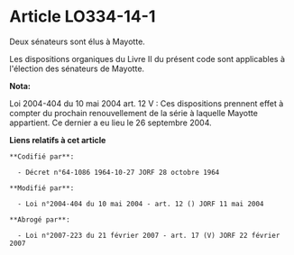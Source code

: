 # Article LO334-14-1

Deux sénateurs sont élus à Mayotte.

Les dispositions organiques du Livre II du présent code sont applicables à l'élection des sénateurs de Mayotte.

**Nota:**

Loi 2004-404 du 10 mai 2004 art. 12 V : Ces dispositions prennent effet à compter du prochain renouvellement de la série à
laquelle Mayotte appartient. Ce dernier a eu lieu le 26 septembre 2004.

**Liens relatifs à cet article**

	**Codifié par**:

	  - Décret n°64-1086 1964-10-27 JORF 28 octobre 1964

	**Modifié par**:

	  - Loi n°2004-404 du 10 mai 2004 - art. 12 () JORF 11 mai 2004

	**Abrogé par**:

	  - Loi n°2007-223 du 21 février 2007 - art. 17 (V) JORF 22 février 2007
